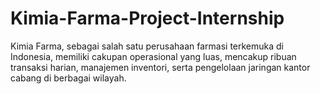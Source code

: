 # Kimia-Farma-Project-Internship
Kimia Farma, sebagai salah satu perusahaan farmasi terkemuka di Indonesia, memiliki cakupan operasional yang luas, mencakup ribuan transaksi harian, manajemen inventori, serta pengelolaan jaringan kantor cabang di berbagai wilayah.
